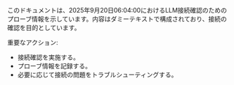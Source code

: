 このドキュメントは、2025年9月20日06:04:00におけるLLM接続確認のためのプローブ情報を示しています。内容はダミーテキストで構成されており、接続の確認を目的としています。

重要なアクション:
- 接続確認を実施する。
- プローブ情報を記録する。
- 必要に応じて接続の問題をトラブルシューティングする。